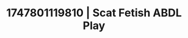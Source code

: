 ---
categories:
- Subtle kink
- Simple sex
- Nighttime romance
- Slow strip tease
- Artistic nudes
image: /assets/images/1747801119810.jpg
layout: post
seo:
  description: Featured content with high-quality Scat Fetish, ABDL Play. HD images
    available.
  keywords: Scat Fetish, ABDL Play
  og_image: /assets/images/1747801119810.jpg
  schema_type: VisualArtwork
tags:
- ABDL Play
- '#1747801119810'
- Scat Fetish
title: 1747801119810 | Scat Fetish ABDL Play
---